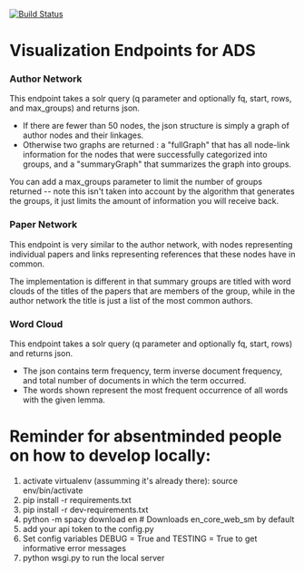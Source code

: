 [![Build Status](https://travis-ci.org/adsabs/vis-services.svg?branch=master)](https://travis-ci.org/adsabs/vis-services)

# Visualization Endpoints for ADS

### Author Network

This endpoint takes a solr query (q parameter and optionally fq, start, rows, and max_groups) and returns json.
* If there are fewer than 50 nodes, the json structure is simply a graph of author nodes
and their linkages.
* Otherwise two graphs are returned : a "fullGraph" that has all node-link information for the nodes
that were successfully categorized into groups, and a "summaryGraph"
that summarizes the graph into groups.

You can add a max_groups parameter to limit the number of groups returned -- note this isn't taken into account
by the algorithm that generates the groups, it just limits the amount of information you will receive back.



### Paper Network

This endpoint is very similar to the author network, with nodes representing individual papers and links representing references that these nodes have in common.

The implementation is different in that summary groups are titled with word clouds of the titles of the papers that are members of the group, while in the author network the title is just a list of the most common authors.


### Word Cloud

This endpoint takes a solr query (q parameter and optionally fq, start, rows) and returns json.
* The json contains term frequency, term inverse document frequency, and total number of documents in which the term occurred.
* The words shown represent the most frequent occurrence of all words with the given lemma.

# Reminder for absentminded people on how to develop locally:
  1. activate virtualenv (assumming it's already there): source env/bin/activate
  2. pip install -r requirements.txt
  3. pip install -r dev-requirements.txt
  4. python -m spacy download en # Downloads en_core_web_sm by default
  5. add your api token to the config.py
  6. Set config variables DEBUG = True and TESTING = True to get informative error messages
  7. python wsgi.py to run the local server
